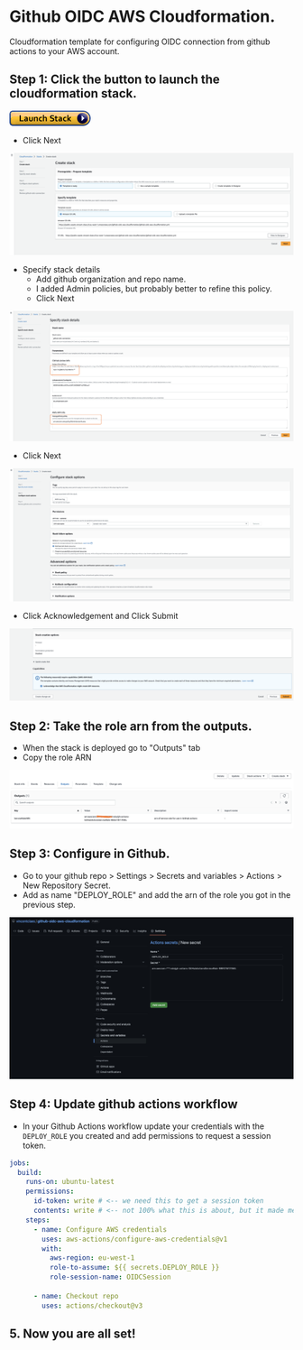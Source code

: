 # Github OIDC AWS Cloudformation.

Cloudformation template for configuring OIDC connection from github actions to your AWS account.

## Step 1: Click the button to launch the cloudformation stack.

[![launch-stack.png](launch-stack.png)](https://console.aws.amazon.com/cloudformation/home#/stacks/new?stackName=github-oidc-connection&templateURL=https://public-assets-vincent-claes.s3.eu-west-1.amazonaws.com/github-oidc-aws-cloudformation/github-oidc-aws-cloudformation.yml)

- Click Next

![create-stack.png](create-stack.png)

- Specify stack details
  - Add github organization and repo name.
  - I added Admin policies, but probably better to refine this policy.
  - Click Next
  
![stack-details.png](stack-details.png)

- Click Next

![stack-options.png](stack-options.png)

- Click Acknowledgement and Click Submit

![stack-submit.png](stack-submit.png)


## Step 2: Take the role arn from the outputs.

- When the stack is deployed go to "Outputs" tab
- Copy the role ARN

![role-arn.png](role-arn.png)


## Step 3: Configure in Github.

- Go to your github repo > Settings > Secrets and variables > Actions > New Repository Secret.
- Add as name "DEPLOY_ROLE" and add the arn of the role you got in the previous step.

![deploy-role-github.png](deploy-role-github.png)
## Step 4: Update github actions workflow

- In your Github Actions workflow update your credentials with the `DEPLOY_ROLE` you created and add permissions to request a session token.

``` yaml
jobs:
  build:
    runs-on: ubuntu-latest
    permissions:
      id-token: write # <-- we need this to get a session token
      contents: write # <-- not 100% what this is about, but it made me deploy to AWS
    steps:
      - name: Configure AWS credentials
        uses: aws-actions/configure-aws-credentials@v1
        with:
          aws-region: eu-west-1
          role-to-assume: ${{ secrets.DEPLOY_ROLE }}
          role-session-name: OIDCSession

      - name: Checkout repo
        uses: actions/checkout@v3
```

## 5. Now you are all set!
